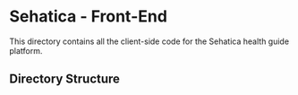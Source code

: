 # Sehatica - Front-End

This directory contains all the client-side code for the Sehatica health guide platform.

## Directory Structure

